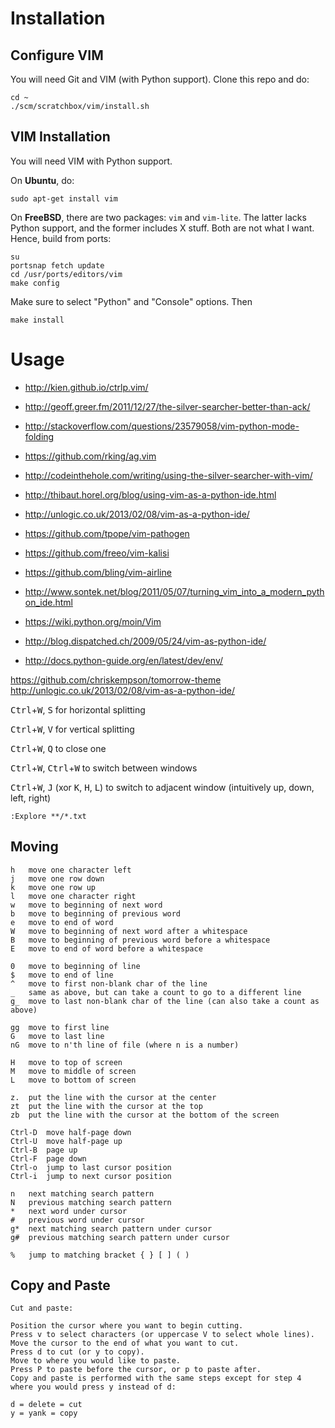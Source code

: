 # Installation

## Configure VIM

You will need Git and VIM (with Python support). Clone this repo and do:

```console
cd ~
./scm/scratchbox/vim/install.sh
```

## VIM Installation

You will need VIM with Python support.

On **Ubuntu**, do:

```
sudo apt-get install vim
```

On **FreeBSD**, there are two packages: `vim` and `vim-lite`. The latter lacks Python support, and the former includes X stuff. Both are not what I want. Hence, build from ports:

```console
su
portsnap fetch update
cd /usr/ports/editors/vim
make config
```

Make sure to select "Python" and "Console" options. Then

```console
make install
```

# Usage

* http://kien.github.io/ctrlp.vim/
* http://geoff.greer.fm/2011/12/27/the-silver-searcher-better-than-ack/
* http://stackoverflow.com/questions/23579058/vim-python-mode-folding
* https://github.com/rking/ag.vim
* http://codeinthehole.com/writing/using-the-silver-searcher-with-vim/
* http://thibaut.horel.org/blog/using-vim-as-a-python-ide.html
* http://unlogic.co.uk/2013/02/08/vim-as-a-python-ide/
* https://github.com/tpope/vim-pathogen
* https://github.com/freeo/vim-kalisi
* https://github.com/bling/vim-airline

* http://www.sontek.net/blog/2011/05/07/turning_vim_into_a_modern_python_ide.html
* https://wiki.python.org/moin/Vim
* http://blog.dispatched.ch/2009/05/24/vim-as-python-ide/
* http://docs.python-guide.org/en/latest/dev/env/

https://github.com/chriskempson/tomorrow-theme
http://unlogic.co.uk/2013/02/08/vim-as-a-python-ide/



<kbd>Ctrl</kbd>+<kbd>W</kbd>, <kbd>S</kbd> for horizontal splitting

<kbd>Ctrl</kbd>+<kbd>W</kbd>, <kbd>V</kbd> for vertical splitting

<kbd>Ctrl</kbd>+<kbd>W</kbd>, <kbd>Q</kbd> to close one

<kbd>Ctrl</kbd>+<kbd>W</kbd>, <kbd>Ctrl</kbd>+<kbd>W</kbd> to switch between windows

<kbd>Ctrl</kbd>+<kbd>W</kbd>, <kbd>J</kbd> (xor <kbd>K</kbd>, <kbd>H</kbd>, <kbd>L</kbd>) to switch to adjacent window (intuitively up, down, left, right)

```
:Explore **/*.txt
```

## Moving

```
h   move one character left
j   move one row down
k   move one row up
l   move one character right
w   move to beginning of next word
b   move to beginning of previous word
e   move to end of word
W   move to beginning of next word after a whitespace
B   move to beginning of previous word before a whitespace
E   move to end of word before a whitespace

0   move to beginning of line
$   move to end of line
^   move to first non-blank char of the line
_   same as above, but can take a count to go to a different line
g_  move to last non-blank char of the line (can also take a count as above)

gg  move to first line
G   move to last line
nG  move to n'th line of file (where n is a number)

H   move to top of screen
M   move to middle of screen
L   move to bottom of screen

z.  put the line with the cursor at the center
zt  put the line with the cursor at the top
zb  put the line with the cursor at the bottom of the screen

Ctrl-D  move half-page down
Ctrl-U  move half-page up
Ctrl-B  page up
Ctrl-F  page down
Ctrl-o  jump to last cursor position
Ctrl-i  jump to next cursor position

n   next matching search pattern
N   previous matching search pattern
*   next word under cursor
#   previous word under cursor
g*  next matching search pattern under cursor
g#  previous matching search pattern under cursor

%   jump to matching bracket { } [ ] ( )
```

## Copy and Paste

```
Cut and paste:

Position the cursor where you want to begin cutting.
Press v to select characters (or uppercase V to select whole lines).
Move the cursor to the end of what you want to cut.
Press d to cut (or y to copy).
Move to where you would like to paste.
Press P to paste before the cursor, or p to paste after.
Copy and paste is performed with the same steps except for step 4 where you would press y instead of d:

d = delete = cut
y = yank = copy
```
